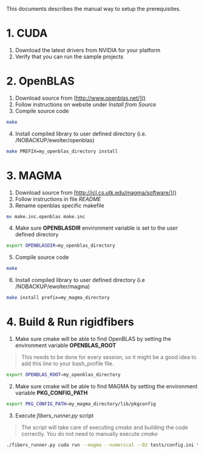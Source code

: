 This documents describes the manual way to setup the prerequisites.

# 1. CUDA

1. Download the latest drivers from NVIDIA for your platform
2. Verify that you can run the sample projects

# 2. OpenBLAS

1. Download source from [http://www.openblas.net/]()
2. Follow instructions on website under *Install from Source*
3. Compile source code

```bash
make
```

4. Install compiled library to user defined directory (i.e. /NOBACKUP/ewolter/openblas)

```bash
make PREFIX=my_openblas_directory install
```

# 3. MAGMA

1. Download source from [http://icl.cs.utk.edu/magma/software/]()
2. Follow instructions in file *README*
3. Rename openblas specific makefile
```bash
mv make.inc.openblas make.inc
```
4. Make sure **OPENBLASDIR** environment variable is set to the user defined directory
```bash
export OPENBLASDIR=my_openblas_directory
```
5. Compile source code
```bash
make
```
6. Install compiled library to user defined directory (i.e /NOBACKUP/ewolter/magma)
```bash
make install prefix=my_magma_directory
```

# 4. Build & Run rigidfibers

1. Make sure cmake will be able to find OpenBLAS by setting the environment variable **OPENBLAS_ROOT**
> This needs to be done for every session, so it might be a good idea to add this line to your bash_profile file.
```bash
export OPENBLAS_ROOT=my_openblas_directory
```
2. Make sure cmake will be able to find MAGMA by setting the environment variable **PKG_CONFIG_PATH**
```bash
export PKG_CONFIG_PATH=my_magma_directory/lib/pkgconfig
```
3. Execute *fibers_runner.py* script
> The script will take care of executing *cmake* and building the code correctly. You do not need to manually execute *cmake*
```bash
./fibers_runner.py cuda run --magma --numerical --D2 tests/config.ini tests/XcT_ref100.in
```
